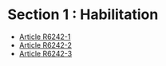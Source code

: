 # Section 1 : Habilitation

* [Article R6242-1](./LEGIARTI000029415728.md)
* [Article R6242-2](./LEGIARTI000029415734.md)
* [Article R6242-3](./LEGIARTI000018523543.md)
